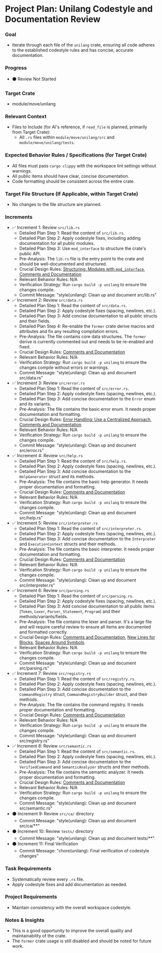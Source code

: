 # Project Plan: Unilang Codestyle and Documentation Review

### Goal
*   Iterate through each file of the `unilang` crate, ensuring all code adheres to the established codestyle rules and has concise, accurate documentation.

### Progress
*   ⚫ Review Not Started

### Target Crate
*   module/move/unilang

### Relevant Context
*   Files to Include (for AI's reference, if `read_file` is planned, primarily from Target Crate):
    *   All `.rs` files within `module/move/unilang/src` and `module/move/unilang/tests`.

### Expected Behavior Rules / Specifications (for Target Crate)
*   All files must pass `cargo clippy` with the workspace lint settings without warnings.
*   All public items should have clear, concise documentation.
*   Code formatting should be consistent across the entire crate.

### Target File Structure (If Applicable, within Target Crate)
*   No changes to the file structure are planned.

### Increments

*   ✅ Increment 1: Review `src/lib.rs`
    *   Detailed Plan Step 1: Read the content of `src/lib.rs`.
    *   Detailed Plan Step 2: Apply codestyle fixes, including adding documentation for all public modules.
    *   Detailed Plan Step 3: Use `mod_interface` to structure the crate's public API.
    *   Pre-Analysis: The `lib.rs` file is the entry point to the crate and should be well-documented and structured.
    *   Crucial Design Rules: [Structuring: Modules with `mod_interface`](#structuring-modules-with-mod_interface), [Comments and Documentation](#comments-and-documentation)
    *   Relevant Behavior Rules: N/A
    *   Verification Strategy: Run `cargo build -p unilang` to ensure the changes compile.
    *   Commit Message: "style(unilang): Clean up and document src/lib.rs"
*   ✅ Increment 2: Review `src/data.rs`
    *   Detailed Plan Step 1: Read the content of `src/data.rs`.
    *   Detailed Plan Step 2: Apply codestyle fixes (spacing, newlines, etc.).
    *   Detailed Plan Step 3: Add concise documentation to all public structs and their fields.
    *   Detailed Plan Step 4: Re-enable the `former` crate derive macros and attributes and fix any resulting compilation errors.
    *   Pre-Analysis: The file contains core data structures. The `former` derive is currently commented out and needs to be re-enabled and fixed.
    *   Crucial Design Rules: [Comments and Documentation](#comments-and-documentation)
    *   Relevant Behavior Rules: N/A
    *   Verification Strategy: Run `cargo build -p unilang` to ensure the changes compile without errors or warnings.
    *   Commit Message: "style(unilang): Clean up and document src/data.rs"
*   ✅ Increment 3: Review `src/error.rs`
    *   Detailed Plan Step 1: Read the content of `src/error.rs`.
    *   Detailed Plan Step 2: Apply codestyle fixes (spacing, newlines, etc.).
    *   Detailed Plan Step 3: Add concise documentation to the `Error` enum and its variants.
    *   Pre-Analysis: The file contains the basic error enum. It needs proper documentation and formatting.
    *   Crucial Design Rules: [Error Handling: Use a Centralized Approach](#error-handling-use-a-centralized-approach), [Comments and Documentation](#comments-and-documentation)
    *   Relevant Behavior Rules: N/A
    *   Verification Strategy: Run `cargo build -p unilang` to ensure the changes compile.
    *   Commit Message: "style(unilang): Clean up and document src/error.rs"
*   ✅ Increment 4: Review `src/help.rs`
    *   Detailed Plan Step 1: Read the content of `src/help.rs`.
    *   Detailed Plan Step 2: Apply codestyle fixes (spacing, newlines, etc.).
    *   Detailed Plan Step 3: Add concise documentation to the `HelpGenerator` struct and its methods.
    *   Pre-Analysis: The file contains the basic help generator. It needs proper documentation and formatting.
    *   Crucial Design Rules: [Comments and Documentation](#comments-and-documentation)
    *   Relevant Behavior Rules: N/A
    *   Verification Strategy: Run `cargo build -p unilang` to ensure the changes compile.
    *   Commit Message: "style(unilang): Clean up and document src/help.rs"
*   ✅ Increment 5: Review `src/interpreter.rs`
    *   Detailed Plan Step 1: Read the content of `src/interpreter.rs`.
    *   Detailed Plan Step 2: Apply codestyle fixes (spacing, newlines, etc.).
    *   Detailed Plan Step 3: Add concise documentation to the `Interpreter` and `ExecutionContext` structs and their methods.
    *   Pre-Analysis: The file contains the basic interpreter. It needs proper documentation and formatting.
    *   Crucial Design Rules: [Comments and Documentation](#comments-and-documentation)
    *   Relevant Behavior Rules: N/A
    *   Verification Strategy: Run `cargo build -p unilang` to ensure the changes compile.
    *   Commit Message: "style(unilang): Clean up and document src/interpreter.rs"
*   ✅ Increment 6: Review `src/parsing.rs`
    *   Detailed Plan Step 1: Read the content of `src/parsing.rs`.
    *   Detailed Plan Step 2: Apply codestyle fixes (spacing, newlines, etc.).
    *   Detailed Plan Step 3: Add concise documentation to all public items (`Token`, `Lexer`, `Parser`, `Statement`, `Program`) and their methods/variants/fields.
    *   Pre-Analysis: The file contains the lexer and parser. It's a large file and will require careful review to ensure all items are documented and formatted correctly.
    *   Crucial Design Rules: [Comments and Documentation](#comments-and-documentation), [New Lines for Blocks](#new-lines-for-blocks), [Spaces Around Symbols](#spaces-around-symbols).
    *   Relevant Behavior Rules: N/A
    *   Verification Strategy: Run `cargo build -p unilang` to ensure the changes compile.
    *   Commit Message: "style(unilang): Clean up and document src/parsing.rs"
*   ✅ Increment 7: Review `src/registry.rs`
    *   Detailed Plan Step 1: Read the content of `src/registry.rs`.
    *   Detailed Plan Step 2: Apply codestyle fixes (spacing, newlines, etc.).
    *   Detailed Plan Step 3: Add concise documentation to the `CommandRegistry` struct, `CommandRegistryBuilder` struct, and their methods.
    *   Pre-Analysis: The file contains the command registry. It needs proper documentation and formatting.
    *   Crucial Design Rules: [Comments and Documentation](#comments-and-documentation)
    *   Relevant Behavior Rules: N/A
    *   Verification Strategy: Run `cargo build -p unilang` to ensure the changes compile.
    *   Commit Message: "style(unilang): Clean up and document src/registry.rs"
*   ✅ Increment 8: Review `src/semantic.rs`
    *   Detailed Plan Step 1: Read the content of `src/semantic.rs`.
    *   Detailed Plan Step 2: Apply codestyle fixes (spacing, newlines, etc.).
    *   Detailed Plan Step 3: Add concise documentation to the `VerifiedCommand` and `SemanticAnalyzer` structs and their methods.
    *   Pre-Analysis: The file contains the semantic analyzer. It needs proper documentation and formatting.
    *   Crucial Design Rules: [Comments and Documentation](#comments-and-documentation)
    *   Relevant Behavior Rules: N/A
    *   Verification Strategy: Run `cargo build -p unilang` to ensure the changes compile.
    *   Commit Message: "style(unilang): Clean up and document src/semantic.rs"
*   ⚫ Increment 9: Review `src/ca/` directory
    *   Commit Message: "style(unilang): Clean up and document src/ca/**"
*   ⚫ Increment 10: Review `tests/` directory
    *   Commit Message: "style(unilang): Clean up and document tests/**"
*   ⚫ Increment 11: Final Verification
    *   Commit Message: "chore(unilang): Final verification of codestyle changes"

### Task Requirements
*   Systematically review every `.rs` file.
*   Apply codestyle fixes and add documentation as needed.

### Project Requirements
*   Maintain consistency with the overall workspace codestyle.

### Notes & Insights
*   This is a good opportunity to improve the overall quality and maintainability of the crate.
*   The `former` crate usage is still disabled and should be noted for future work.